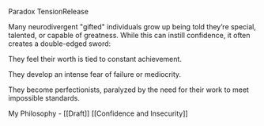 Paradox TensionRelease 

Many neurodivergent "gifted" individuals grow up being told they’re special, talented, or capable of greatness. While this can instill confidence, it often creates a double-edged sword:

They feel their worth is tied to constant achievement.

They develop an intense fear of failure or mediocrity.

They become perfectionists, paralyzed by the need for their work to meet impossible standards.

My Philosophy - [[Draft]]
[[Confidence and Insecurity]]
